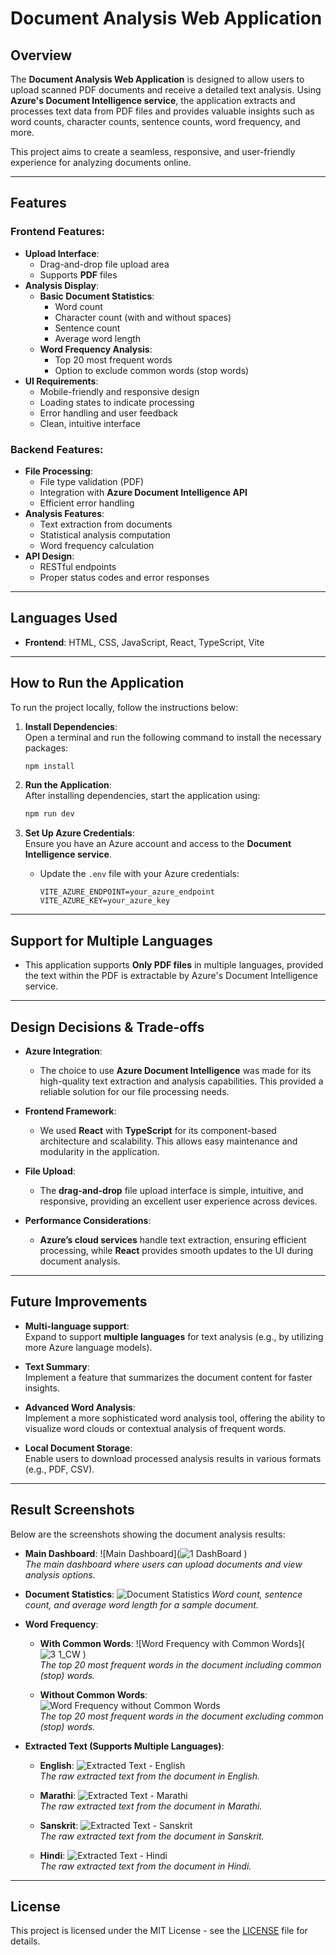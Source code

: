 # Document Analysis Web Application

## Overview

The **Document Analysis Web Application** is designed to allow users to upload scanned PDF documents and receive a detailed text analysis. Using **Azure's Document Intelligence service**, the application extracts and processes text data from PDF files and provides valuable insights such as word counts, character counts, sentence counts, word frequency, and more. 

This project aims to create a seamless, responsive, and user-friendly experience for analyzing documents online.

---

## Features

### Frontend Features:
- **Upload Interface**: 
  - Drag-and-drop file upload area
  - Supports **PDF** files
- **Analysis Display**:
  - **Basic Document Statistics**:
    - Word count
    - Character count (with and without spaces)
    - Sentence count
    - Average word length
  - **Word Frequency Analysis**:
    - Top 20 most frequent words
    - Option to exclude common words (stop words)
- **UI Requirements**:
  - Mobile-friendly and responsive design
  - Loading states to indicate processing
  - Error handling and user feedback
  - Clean, intuitive interface

### Backend Features:
- **File Processing**:
  - File type validation (PDF)
  - Integration with **Azure Document Intelligence API**
  - Efficient error handling
- **Analysis Features**:
  - Text extraction from documents
  - Statistical analysis computation
  - Word frequency calculation
- **API Design**:
  - RESTful endpoints
  - Proper status codes and error responses

---

## Languages Used

- **Frontend**: HTML, CSS, JavaScript, React, TypeScript, Vite

---

## How to Run the Application

To run the project locally, follow the instructions below:

1. **Install Dependencies**:  
   Open a terminal and run the following command to install the necessary packages:
   ```bash
   npm install
   ```

2. **Run the Application**:  
   After installing dependencies, start the application using:
   ```bash
   npm run dev
   ```

3. **Set Up Azure Credentials**:  
   Ensure you have an Azure account and access to the **Document Intelligence service**.
   - Update the `.env` file with your Azure credentials:
     ```
     VITE_AZURE_ENDPOINT=your_azure_endpoint
     VITE_AZURE_KEY=your_azure_key
     ```

---

## Support for Multiple Languages

- This application supports **Only PDF files** in multiple languages, provided the text within the PDF is extractable by Azure's Document Intelligence service.

---

## Design Decisions & Trade-offs

- **Azure Integration**:  
  - The choice to use **Azure Document Intelligence** was made for its high-quality text extraction and analysis capabilities. This provided a reliable solution for our file processing needs.
  
- **Frontend Framework**:  
  - We used **React** with **TypeScript** for its component-based architecture and scalability. This allows easy maintenance and modularity in the application.
  
- **File Upload**:  
  - The **drag-and-drop** file upload interface is simple, intuitive, and responsive, providing an excellent user experience across devices.
  
- **Performance Considerations**:  
  - **Azure’s cloud services** handle text extraction, ensuring efficient processing, while **React** provides smooth updates to the UI during document analysis.

---

## Future Improvements

- **Multi-language support**:  
  Expand to support **multiple languages** for text analysis (e.g., by utilizing more Azure language models).
  
- **Text Summary**:  
  Implement a feature that summarizes the document content for faster insights.
  
- **Advanced Word Analysis**:  
  Implement a more sophisticated word analysis tool, offering the ability to visualize word clouds or contextual analysis of frequent words.

- **Local Document Storage**:  
  Enable users to download processed analysis results in various formats (e.g., PDF, CSV).

---

## Result Screenshots

Below are the screenshots showing the document analysis results:

- **Main Dashboard**:
  ![Main Dashboard](![1 DashBoard](https://github.com/user-attachments/assets/39e1f82f-792a-4c4f-86d1-ba58d0203ae7)
)  
  _The main dashboard where users can upload documents and view analysis options._

- **Document Statistics**:
  ![Document Statistics](![2_Result](https://github.com/user-attachments/assets/c374f78c-e9df-43b1-8d55-b70e39a682c8)
)
  _Word count, sentence count, and average word length for a sample document._

- **Word Frequency**:
  - **With Common Words**:
    ![Word Frequency with Common Words](![3 1_CW](https://github.com/user-attachments/assets/d31147eb-ec72-4b26-bcd5-54875faef4f8)
)  
    _The top 20 most frequent words in the document including common (stop) words._
  
  - **Without Common Words**:
    ![Word Frequency without Common Words](![3_Result](https://github.com/user-attachments/assets/b066fde2-461e-4585-bc18-75fd04beac61)
)  
    _The top 20 most frequent words in the document excluding common (stop) words._

- **Extracted Text (Supports Multiple Languages)**:
  - **English**:
    ![Extracted Text - English](![4_Result](https://github.com/user-attachments/assets/32bc3681-3d75-46b0-a664-7d37a931d049)
)  
    _The raw extracted text from the document in English._

  - **Marathi**:
    ![Extracted Text - Marathi](![R_Marathi](https://github.com/user-attachments/assets/ba5c16f7-f8d6-4bd3-bf6d-f9ea68a87db4)
)  
    _The raw extracted text from the document in Marathi._

  - **Sanskrit**:
    ![Extracted Text - Sanskrit](![R_Sanskrut](https://github.com/user-attachments/assets/227b13fe-af10-406b-9494-2a01c12b8110)
)  
    _The raw extracted text from the document in Sanskrit._

  - **Hindi**:
    ![Extracted Text - Hindi](![R_Hindi](https://github.com/user-attachments/assets/7cc50c8a-cc22-4f10-bf80-78dab0934a07)
)  
    _The raw extracted text from the document in Hindi._

---

## License

This project is licensed under the MIT License - see the [LICENSE](LICENSE) file for details.
```
